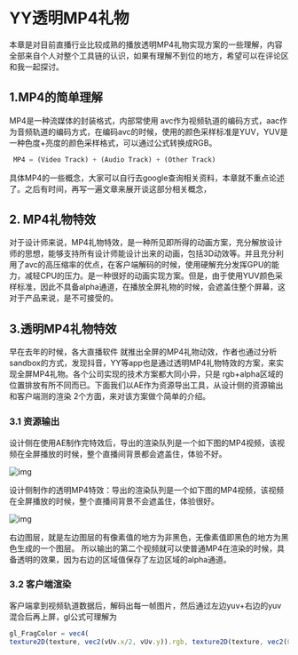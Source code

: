 # YY透明MP4礼物

本章是对目前直播行业比较成熟的播放透明MP4礼物实现方案的一些理解，内容全部来自个人对整个工具链的认识，如果有理解不到位的地方，希望可以在评论区和我一起探讨。


## 1.MP4的简单理解

MP4是一种流媒体的封装格式，内部常使用 avc作为视频轨道的编码方式，aac作为音频轨道的编码方式，在编码avc的时候，使用的颜色采样标准是YUV，YUV是一种色度+亮度的颜色采样格式，可以通过公式转换成RGB。

```js
 MP4 = (Video Track) + (Audio Track) + (Other Track)
```

具体MP4的一些概念，大家可以自行去google查询相关资料，本章就不重点论述了。之后有时间，再写一遍文章来展开谈这部分相关概念，


## 2. MP4礼物特效

对于设计师来说，MP4礼物特效，是一种所见即所得的动画方案，充分解放设计师的思想，能够支持所有设计师能设计出来的动画，包括3D动效等。并且充分利用了avc的高压缩率的优点，在客户端解码的时候，使用硬解充分发挥GPU的能力，减轻CPU的压力。是一种很好的动画实现方案。但是，由于使用YUV颜色采样标准，因此不具备alpha通道，在播放全屏礼物的时候，会遮盖住整个屏幕，这对于产品来说，是不可接受的。


## 3.透明MP4礼物特效

早在去年的时候，各大直播软件 就推出全屏的MP4礼物动效，作者也通过分析sandbox的方式，发现抖音，YY等app也是通过透明MP4礼物特效的方案，来实现全屏MP4礼物。各个公司实现的技术方案都大同小异，只是 rgb+alpha区域的位置排放有所不同而已。下面我们以AE作为资源导出工具，从设计侧的资源输出和客户端测的渲染 2个方面，来对该方案做个简单的介绍。

### 3.1 资源输出

设计侧在使用AE制作完特效后，导出的渲染队列是一个如下图的MP4视频，该视频在全屏播放的时候，整个直播间背景都会遮盖住，体验不好。

![img](./img/normal.gif)

设计侧制作的透明MP4特效：导出的渲染队列是一个如下图的MP4视频，该视频在全屏播放的时候，整个直播间背景不会遮盖住，体验很好。

![img](./img/blend_alpha.gif)

右边图层，就是左边图层的有像素值的地方为非黑色，无像素值即黑色的地方为黑色生成的一个图层。
所以输出的第二个视频就可以使普通MP4在渲染的时候，具备透明的效果，因为右边的区域值保存了左边区域的alpha通道。


### 3.2 客户端渲染

客户端拿到视频轨道数据后，解码出每一帧图片，然后通过左边yuv+右边的yuv混合后再上屏，gl公式可理解为

```js
gl_FragColor = vec4( 
texture2D(texture, vec2(vUv.x/2, vUv.y)).rgb, texture2D(texture, vec2(0.5 + vUv.x/2, vUv.y)).r );
```


